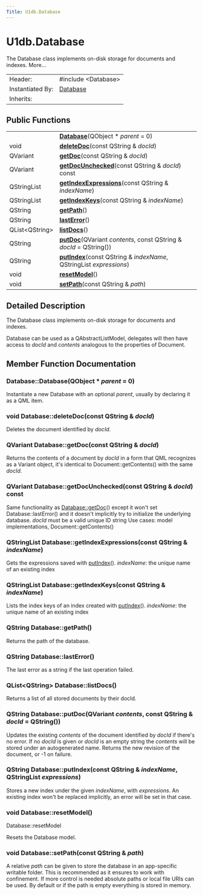 ```yaml
---
Title: U1db.Database
---
```


# U1db.Database

<!-- $$$Database-brief -->
<p>The Database class implements on-disk storage for documents and indexes. More...</p>
<!-- @@@Database -->
<table class="alignedsummary">
<tr><td class="memItemLeft rightAlign topAlign"> Header:</td><td class="memItemRight bottomAlign"> <span class="preprocessor">#include &lt;Database&gt;</span>
</td></tr><tr><td class="memItemLeft rightAlign topAlign"> Instantiated By:</td><td class="memItemRight bottomAlign"> <a href="../../../apps/qml/sdk-14.10/U1db.Database.md">Database</a></td></tr><tr><td class="memItemLeft rightAlign topAlign"> Inherits:</td><td class="memItemRight bottomAlign"> </td></tr></table><ul>
</ul>
<h2 id="public-functions">Public Functions</h2>
<table class="alignedsummary">
<tr><td class="memItemLeft rightAlign topAlign"> </td><td class="memItemRight bottomAlign"><b><a href="#Database">Database</a></b>(QObject *<i> parent</i> = 0)</td></tr>
<tr><td class="memItemLeft rightAlign topAlign"> void </td><td class="memItemRight bottomAlign"><b><a href="#deleteDoc">deleteDoc</a></b>(const QString &amp;<i> docId</i>)</td></tr>
<tr><td class="memItemLeft rightAlign topAlign"> QVariant </td><td class="memItemRight bottomAlign"><b><a href="#getDoc">getDoc</a></b>(const QString &amp;<i> docId</i>)</td></tr>
<tr><td class="memItemLeft rightAlign topAlign"> QVariant </td><td class="memItemRight bottomAlign"><b><a href="#getDocUnchecked">getDocUnchecked</a></b>(const QString &amp;<i> docId</i>) const</td></tr>
<tr><td class="memItemLeft rightAlign topAlign"> QStringList </td><td class="memItemRight bottomAlign"><b><a href="#getIndexExpressions">getIndexExpressions</a></b>(const QString &amp;<i> indexName</i>)</td></tr>
<tr><td class="memItemLeft rightAlign topAlign"> QStringList </td><td class="memItemRight bottomAlign"><b><a href="#getIndexKeys">getIndexKeys</a></b>(const QString &amp;<i> indexName</i>)</td></tr>
<tr><td class="memItemLeft rightAlign topAlign"> QString </td><td class="memItemRight bottomAlign"><b><a href="#getPath">getPath</a></b>()</td></tr>
<tr><td class="memItemLeft rightAlign topAlign"> QString </td><td class="memItemRight bottomAlign"><b><a href="#lastError">lastError</a></b>()</td></tr>
<tr><td class="memItemLeft rightAlign topAlign"> QList&lt;QString&gt; </td><td class="memItemRight bottomAlign"><b><a href="#listDocs">listDocs</a></b>()</td></tr>
<tr><td class="memItemLeft rightAlign topAlign"> QString </td><td class="memItemRight bottomAlign"><b><a href="#putDoc">putDoc</a></b>(QVariant<i> contents</i>, const QString &amp;<i> docId</i> = QString())</td></tr>
<tr><td class="memItemLeft rightAlign topAlign"> QString </td><td class="memItemRight bottomAlign"><b><a href="#putIndex">putIndex</a></b>(const QString &amp;<i> indexName</i>, QStringList<i> expressions</i>)</td></tr>
<tr><td class="memItemLeft rightAlign topAlign"> void </td><td class="memItemRight bottomAlign"><b><a href="#resetModel">resetModel</a></b>()</td></tr>
<tr><td class="memItemLeft rightAlign topAlign"> void </td><td class="memItemRight bottomAlign"><b><a href="#setPath">setPath</a></b>(const QString &amp;<i> path</i>)</td></tr>
</table>
<!-- $$$Database-description -->
<h2 id="details">Detailed Description</h2>
<p>The Database class implements on-disk storage for documents and indexes.</p>
<p>Database can be used as a QAbstractListModel, delegates will then have access to <i>docId</i> and <i>contents</i> analogous to the properties of Document.</p>
<!-- @@@Database -->
<h2>Member Function Documentation</h2>
<!-- $$$Database[overload1]$$$DatabaseQObject* -->
<h3 class="fn" id="Database">Database::<span class="name">Database</span>(<span class="type">QObject</span> *<i> parent</i> = 0)</h3>
<p>Instantiate a new Database with an optional <i>parent</i>, usually by declaring it as a QML item.</p>
<!-- @@@Database -->
<!-- $$$deleteDoc[overload1]$$$deleteDocconstQString& -->
<h3 class="fn" id="deleteDoc"><span class="type">void</span> Database::<span class="name">deleteDoc</span>(const <span class="type">QString</span> &amp;<i> docId</i>)</h3>
<p>Deletes the document identified by <i>docId</i>.</p>
<!-- @@@deleteDoc -->
<!-- $$$getDoc[overload1]$$$getDocconstQString& -->
<h3 class="fn" id="getDoc"><span class="type">QVariant</span> Database::<span class="name">getDoc</span>(const <span class="type">QString</span> &amp;<i> docId</i>)</h3>
<p>Returns the contents of a document by <i>docId</i> in a form that QML recognizes as a Variant object, it's identical to Document::getContents() with the same <i>docId</i>.</p>
<!-- @@@getDoc -->
<!-- $$$getDocUnchecked[overload1]$$$getDocUncheckedconstQString& -->
<h3 class="fn" id="getDocUnchecked"><span class="type">QVariant</span> Database::<span class="name">getDocUnchecked</span>(const <span class="type">QString</span> &amp;<i> docId</i>) const</h3>
<p>Same functionality as <a href="../../../apps/qml/sdk-14.10/U1db.Database.md#getDoc-method">Database::getDoc</a>() except it won't set Database::lastError() and it doesn't implicitly try to initialize the underlying database. <i>docId</i> must be a valid unique ID string Use cases: model implementations, Document::getContents()</p>
<!-- @@@getDocUnchecked -->
<!-- $$$getIndexExpressions[overload1]$$$getIndexExpressionsconstQString& -->
<h3 class="fn" id="getIndexExpressions"><span class="type">QStringList</span> Database::<span class="name">getIndexExpressions</span>(const <span class="type">QString</span> &amp;<i> indexName</i>)</h3>
<p>Gets the expressions saved with <a href="#putIndex">putIndex</a>(). <i>indexName</i>: the unique name of an existing index</p>
<!-- @@@getIndexExpressions -->
<!-- $$$getIndexKeys[overload1]$$$getIndexKeysconstQString& -->
<h3 class="fn" id="getIndexKeys"><span class="type">QStringList</span> Database::<span class="name">getIndexKeys</span>(const <span class="type">QString</span> &amp;<i> indexName</i>)</h3>
<p>Lists the index keys of an index created with <a href="#putIndex">putIndex</a>(). <i>indexName</i>: the unique name of an existing index</p>
<!-- @@@getIndexKeys -->
<!-- $$$getPath[overload1]$$$getPath -->
<h3 class="fn" id="getPath"><span class="type">QString</span> Database::<span class="name">getPath</span>()</h3>
<p>Returns the path of the database.</p>
<!-- @@@getPath -->
<!-- $$$lastError[overload1]$$$lastError -->
<h3 class="fn" id="lastError"><span class="type">QString</span> Database::<span class="name">lastError</span>()</h3>
<p>The last error as a string if the last operation failed.</p>
<!-- @@@lastError -->
<!-- $$$listDocs[overload1]$$$listDocs -->
<h3 class="fn" id="listDocs"><span class="type">QList</span>&lt;<span class="type">QString</span>&gt; Database::<span class="name">listDocs</span>()</h3>
<p>Returns a list of all stored documents by their docId.</p>
<!-- @@@listDocs -->
<!-- $$$putDoc[overload1]$$$putDocQVariantconstQString& -->
<h3 class="fn" id="putDoc"><span class="type">QString</span> Database::<span class="name">putDoc</span>(<span class="type">QVariant</span><i> contents</i>, const <span class="type">QString</span> &amp;<i> docId</i> = QString())</h3>
<p>Updates the existing <i>contents</i> of the document identified by <i>docId</i> if there's no error. If no <i>docId</i> is given or <i>docId</i> is an empty string the <i>contents</i> will be stored under an autogenerated name. Returns the new revision of the document, or -1 on failure.</p>
<!-- @@@putDoc -->
<!-- $$$putIndex[overload1]$$$putIndexconstQString&QStringList -->
<h3 class="fn" id="putIndex"><span class="type">QString</span> Database::<span class="name">putIndex</span>(const <span class="type">QString</span> &amp;<i> indexName</i>, <span class="type">QStringList</span><i> expressions</i>)</h3>
<p>Stores a new index under the given <i>indexName</i>, with <i>expressions</i>. An existing index won't be replaced implicitly, an error will be set in that case.</p>
<!-- @@@putIndex -->
<!-- $$$resetModel[overload1]$$$resetModel -->
<h3 class="fn" id="resetModel"><span class="type">void</span> Database::<span class="name">resetModel</span>()</h3>
<p>Database::resetModel</p>
<p>Resets the Database model.</p>
<!-- @@@resetModel -->
<!-- $$$setPath[overload1]$$$setPathconstQString& -->
<h3 class="fn" id="setPath"><span class="type">void</span> Database::<span class="name">setPath</span>(const <span class="type">QString</span> &amp;<i> path</i>)</h3>
<p>A relative <i>path</i> can be given to store the database in an app-specific writable folder. This is recommended as it ensures to work with confinement. If more control is needed absolute paths or local file URIs can be used. By default or if the path is empty everything is stored in memory.</p>
<!-- @@@setPath -->
